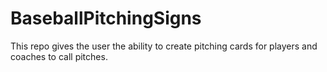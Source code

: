 # BaseballPitchingSigns
 This repo gives the user the ability to create pitching cards for players and coaches to call pitches.

